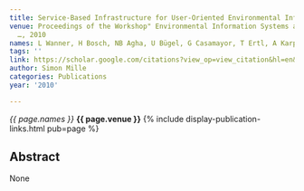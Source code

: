 ```yaml
---
title: Service-Based Infrastructure for User-Oriented Environmental Information Delivery
venue: Proceedings of the Workshop" Environmental Information Systems and Services
  …, 2010
names: L Wanner, H Bosch, NB Agha, U Bügel, G Casamayor, T Ertl, A Karppinen, ...
tags: ''
link: https://scholar.google.com/citations?view_op=view_citation&hl=en&user=hg8-G68AAAAJ&pagesize=100&sortby=pubdate&citation_for_view=hg8-G68AAAAJ:W7OEmFMy1HYC
author: Simon Mille
categories: Publications
year: '2010'

---
```


*{{ page.names }}*
**{{ page.venue }}**
{% include display-publication-links.html pub=page %}
## Abstract

None